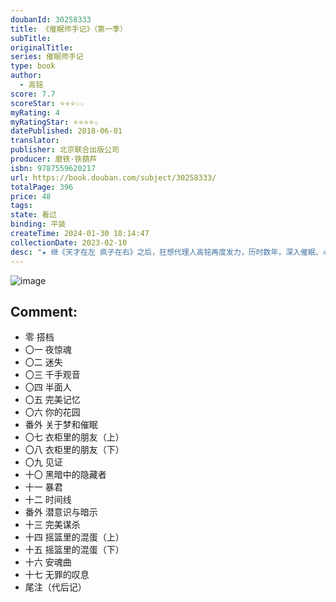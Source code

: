 ```yaml
---
doubanId: 30258333
title: 《催眠师手记》（第一季）
subTitle: 
originalTitle: 
series: 催眠师手记
type: book
author: 
  - 高铭
score: 7.7
scoreStar: ⭐⭐⭐☆☆
myRating: 4
myRatingStar: ⭐⭐⭐⭐☆
datePublished: 2018-06-01
translator: 
publisher: 北京联合出版公司
producer: 磨铁·铁葫芦
isbn: 9787559620217
url: https://book.douban.com/subject/30258333/
totalPage: 396
price: 48
tags: 
state: 看过
binding: 平装
createTime: 2024-01-30 18:14:47
collectionDate: 2023-02-10
desc: "★ 继《天才在左 疯子在右》之后，狂想代理人高铭再度发力，历时数年，深入催眠、心理诊所，接触真实案例，获悉珍贵一手资料，探寻人心深处潜藏的秘密，直面现代人精神的困境与煎熬，写成“催眠师手记”系列，打造一部如美剧般精彩的心理推理纪实档案。----------------------------------------------------------------------------「这个世界只是一个假象而我们，就生活在这假象之中没有任何真正创造，也没有过任何突破我们就像执行程序的电脑就好像电脑不会明白自己正在执行程序那样唯一不同的是我们非常坚定地相信人类就是这个世界的主宰因为，很少有人能明白真相 」----------------------------------------------------------------...(展开全部)★ 继《天才在左 疯子在右》之后，狂想代理人高铭再度发力，历时数年，深入催眠、心理诊所，接触真实案例，获悉珍贵一手资料，探寻人心深处潜藏的秘密，直面现代人精神的困境与煎熬，写成“催眠师手记”系列，打造一部如美剧般精彩的心理推理纪实档案。----------------------------------------------------------------------------「这个世界只是一个假象而我们，就生活在这假象之中没有任何真正创造，也没有过任何突破我们就像执行程序的电脑就好像电脑不会明白自己正在执行程序那样唯一不同的是我们非常坚定地相信人类就是这个世界的主宰因为，很少有人能明白真相 」----------------------------------------------------------------------------【分集梗概】「人之所以会恐惧，也许正因为他们从一开始就什么都知道。 」——《夜惊魂》「进入别人内心深处太久的话，自己也会迷失。」——《迷失》「神恩如海，神威如狱。有些魔障，吃斋、诵经是破不了的。 」——《千手观音》「在梦里，所有的怪物，都是我们自己。 」——《半面人》「人的无限潜力来自哪里？训练？饮食？情绪？错，是记忆。人无法超越自己，因为在记忆里，人是完美的。 」——《完美记忆》「在什么都没做之前，你不可能明白“体会”是件多重要的事。 」——《衣柜里的朋友》「我们宁愿相信没有那么神的存在，但我们又无法违背心里的渴求模仿他。 」——《见证》「其实，人类从未正式进入21世纪，时间，一直停留在1999年8月17日。 」——《时间线》「杀人的欲望，真的能遗传吗？ 」——《完美谋杀》番外二篇 《关于梦和催眠》《潜意识与暗示》「记忆当然可以瞬间千里，跨越时空，所以梦根本不需要时间流。」「既然现实只是虚幻，梦才是真实的。 」----------------------------------------------------------------------------【人物小传】催眠师（大学助教）1月11日生，摩羯座，O型血，异性恋，生于北京。爱跑步，爱组装模型，爱国际象棋与玻璃器皿。厌恶太过明亮的环境，厌恶多汁的水果，厌恶狗叫、戒指、下雨天。喜欢黑、浅灰与灰白。心理分析师（心理咨询师）11月1日生，天蝎座，B血型，性取向、籍贯与出生地不详。爱钱，爱站在窗侧发呆（绝不站在窗前），爱半躺着看书，爱吃零食与金属器皿。厌恶看TV剧，厌恶榴莲，厌恶所有含酒精的饮料及无用的装饰摆设。喜欢纯白、银白与浅蓝。----------------------------------------------------------------------------【编辑推荐】「“催眠师手记”系列以催眠师“我”为第一人称展开叙述，采取美国季播剧的形式，每季收录10余个故事，本书是催眠师手记系列的第一季。 」「高铭的书有两本最好看，《天才在左 疯子在右》和《催眠师手记》，前者写的是“非正常人类的正常世界”，后者则是关于“正常人类的非正常精神空间”。两者的共同点是：都不是瞎编的。 」「《天才在左 疯子在右》中的精神病患作者曾亲自接触，而本书中的案例资料，则通过催眠师得到，因为催眠师与心理分析师有必要保护患者的隐私。也正因如此，本书给人的震撼更大，因为这些案例中的问题我们多少都有，甚至更严重。这很现实，所以更可怕。 」「“催眠师手记”系列的初衷，是希望读者“把自己的内心摆在镜子前”，正视自己。我们就像个容器，能承受的压力是有定量的，超过定量会很危险，所以要学会减压，尝试交流与倾诉，千万不要忽略沟通。 」「书中每一处空行，每一处不合逻辑的对话，每篇文章的排列顺序，悉数经过作者的精心编排，阅读时请不要忽略。 」「观察这个世界，一只眼睛足够了，另一只，多用来看看自己。 」高铭作家，二十世纪七十年代，生于北京著有《天才在左 疯子在右》《千魂》及《催眠师手记》系列等"
---
```


![image](assets/s34231017.jpg)

Comment: 
---



  - 零   搭档
  - 〇一 夜惊魂
  - 〇二 迷失
  - 〇三 千手观音
  - 〇四 半面人
  - 〇五 完美记忆
  - 〇六 你的花园
  - 番外 关于梦和催眠
  - 〇七 衣柜里的朋友（上）
  - 〇八 衣柜里的朋友（下）
  - 〇九 见证
  - 十〇 黑暗中的隐藏者
  - 十一 暴君
  - 十二 时间线
  - 番外 潜意识与暗示
  - 十三 完美谋杀
  - 十四 摇篮里的混蛋（上）
  - 十五 摇篮里的混蛋（下）
  - 十六 安魂曲
  - 十七 无罪的叹息
  - 尾注（代后记）
